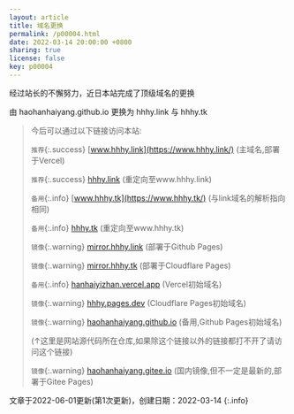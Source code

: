 ```yaml
---
layout: article
title: 域名更换
permalink: /p00004.html
date: 2022-03-14 20:00:00 +0800
sharing: true
license: false
key: p00004
---
```

经过站长的不懈努力，近日本站完成了顶级域名的更换

由 haohanhaiyang.github.io 更换为 hhhy.link 与 hhhy.tk<!--more-->

> 今后可以通过以下链接访问本站:
> 
> `推荐`{:.success} [www.hhhy.link](https://www.hhhy.link/) (主域名,部署于Vercel)
> 
> `推荐`{:.success} [hhhy.link](https://hhhy.link/) (重定向至www.hhhy.link)
> 
> `备用`{:.info} [www.hhhy.tk](https://www.hhhy.tk/) (与link域名的解析指向相同)
> 
> `备用`{:.info} [hhhy.tk](https://hhhy.tk/) (重定向至www.hhhy.tk)
> 
> `镜像`{:.warning} [mirror.hhhy.link](https://mirror.hhhy.link/) (部署于Github Pages)
> 
> `镜像`{:.warning} [mirror.hhhy.tk](https://mirror.hhhy.tk/) (部署于Cloudflare Pages)
> 
> `备用`{:.info} [hanhaiyizhan.vercel.app](https://hanhaiyizhan.vercel.app/) (Vercel初始域名)
> 
> `镜像`{:.warning} [hhhy.pages.dev](https://hhhy.pages.dev/) (Cloudflare Pages初始域名)
> 
> `镜像`{:.warning} [haohanhaiyang.github.io](https://haohanhaiyang.github.io/) (备用,Github Pages初始域名)
> 
> ​        (↑这里是网站源代码所在仓库,如果除这个链接以外的链接都打不开了请访问这个链接)
> 
> `镜像`{:.warning} [haohanhaiyang.gitee.io](https://haohanhaiyang.gitee.io/) (国内镜像,但不一定是最新的,部署于Gitee Pages)

文章于2022-06-01更新(第1次更新)，创建日期：2022-03-14
{:.info}
